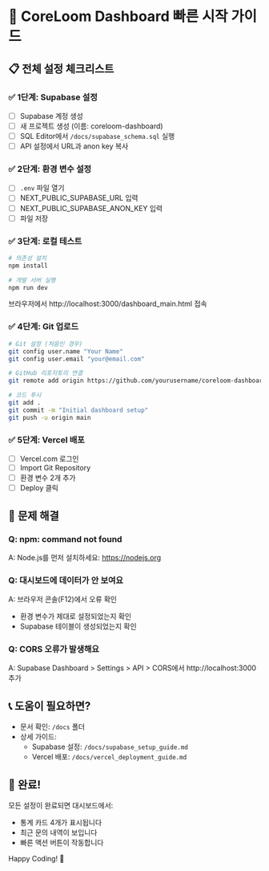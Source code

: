 # 🚀 CoreLoom Dashboard 빠른 시작 가이드

## 📋 전체 설정 체크리스트

### ✅ 1단계: Supabase 설정
- [ ] Supabase 계정 생성
- [ ] 새 프로젝트 생성 (이름: coreloom-dashboard)
- [ ] SQL Editor에서 `/docs/supabase_schema.sql` 실행
- [ ] API 설정에서 URL과 anon key 복사

### ✅ 2단계: 환경 변수 설정
- [ ] `.env` 파일 열기
- [ ] NEXT_PUBLIC_SUPABASE_URL 입력
- [ ] NEXT_PUBLIC_SUPABASE_ANON_KEY 입력
- [ ] 파일 저장

### ✅ 3단계: 로컬 테스트
```bash
# 의존성 설치
npm install

# 개발 서버 실행
npm run dev
```

브라우저에서 http://localhost:3000/dashboard_main.html 접속

### ✅ 4단계: Git 업로드
```bash
# Git 설정 (처음인 경우)
git config user.name "Your Name"
git config user.email "your@email.com"

# GitHub 리포지토리 연결
git remote add origin https://github.com/yourusername/coreloom-dashboard.git

# 코드 푸시
git add .
git commit -m "Initial dashboard setup"
git push -u origin main
```

### ✅ 5단계: Vercel 배포
- [ ] Vercel.com 로그인
- [ ] Import Git Repository
- [ ] 환경 변수 2개 추가
- [ ] Deploy 클릭

## 🔧 문제 해결

### Q: npm: command not found
A: Node.js를 먼저 설치하세요: https://nodejs.org

### Q: 대시보드에 데이터가 안 보여요
A: 브라우저 콘솔(F12)에서 오류 확인
- 환경 변수가 제대로 설정되었는지 확인
- Supabase 테이블이 생성되었는지 확인

### Q: CORS 오류가 발생해요
A: Supabase Dashboard > Settings > API > CORS에서 http://localhost:3000 추가

## 📞 도움이 필요하면?
- 문서 확인: `/docs` 폴더
- 상세 가이드:
  - Supabase 설정: `/docs/supabase_setup_guide.md`
  - Vercel 배포: `/docs/vercel_deployment_guide.md`

## 🎉 완료!
모든 설정이 완료되면 대시보드에서:
- 통계 카드 4개가 표시됩니다
- 최근 문의 내역이 보입니다
- 빠른 액션 버튼이 작동합니다

Happy Coding! 🚀
